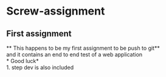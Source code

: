 # Screw-assignment
 ## First assignment
** This happens to be my first assignment to be push to git**  
   and it contains an end to end test of a web application  
    * Good luck*  
    1. step dev is also included
 

